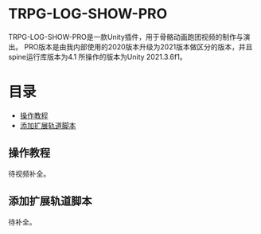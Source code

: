 # TRPG-LOG-SHOW-PRO

TRPG-LOG-SHOW-PRO是一款Unity插件，用于骨骼动画跑团视频的制作与演出。
PRO版本是由我内部使用的2020版本升级为2021版本做区分的版本，并且spine运行库版本为4.1
所操作的版本为Unity 2021.3.6f1。

# 目录
- [操作教程](#操作教程)
- [添加扩展轨道脚本](#添加扩展轨道脚本)


## 操作教程
待视频补全。

## 添加扩展轨道脚本
待补全。